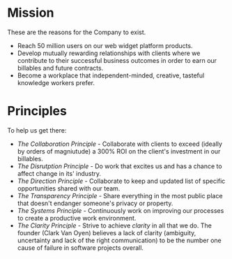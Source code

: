 
# Mission

These are the reasons for the Company to exist.

  * Reach 50 million users on our web widget platform products.
  * Develop mutually rewarding relationships with clients where we contribute to their successful business outcomes in order to earn our billables and future contracts.
  * Become a workplace that independent-minded, creative, tasteful knowledge workers prefer.

# Principles

To help us get there:

  * _The Collaboration Principle_ - Collaborate with clients to exceed (ideally by orders of magniutude) a 300% ROI on the client's investment in our billables.
  * _The Disrutption Principle_ - Do work that excites us and has a chance to affect change in its' industry.
  * _The Direction Principle_ - Collaborate to keep and updated list of specific opportunities shared with our team.
  * _The Transparency Principle_ - Share everything in the most public place that doesn't endanger someone's privacy or property.
  * _The Systems Principle_ - Continuously work on improving our processes to create a productive work environment.
  * _The Clarity Principle_ - Strive to achieve *clarity* in all that we do. The founder (Clark Van Oyen) believes a lack of clarity (ambiguity, uncertainty and lack of the right communication) to be the number one cause of failure in software projects overall.
